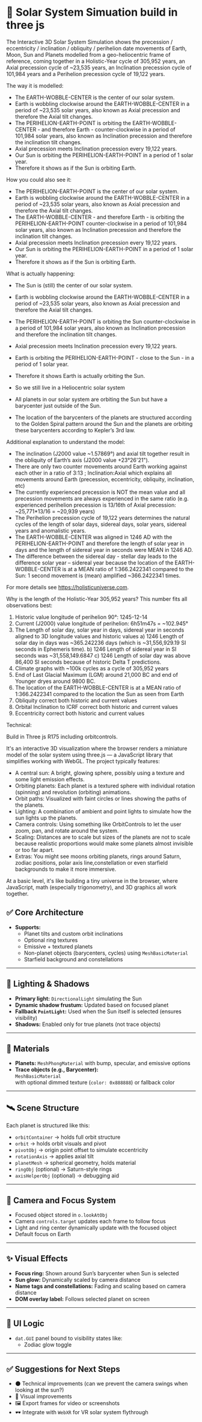 # 🌌 Solar System Simuation build in three js

The Interactive 3D Solar System Simulation shows the precession / eccentricity / inclination / obliquity / perihelion date movements of Earth, Moon, Sun and Planets modelled from a geo-heliocentric frame of reference, coming together in a Holistic-Year cycle of 305,952 years, an Axial precession cycle of ~23,535 years, an Inclination precession cycle of 101,984 years and a Perihelion precession cycle of 19,122 years. 

The way it is modelled:
* The EARTH-WOBBLE-CENTER is the center of our solar system.
* Earth is wobbling clockwise around the EARTH-WOBBLE-CENTER in a period of ~23,535 solar years, also known as Axial precession and therefore the Axial tilt changes.
* The PERIHELION-EARTH-POINT is orbiting the EARTH-WOBBLE-CENTER - and therefore Earth - counter-clockwise in a period of 101,984 solar years, also known as Inclination precession and therefore the inclination tilt changes.
* Axial precession meets Inclination precession every 19,122 years.
* Our Sun is orbiting the PERIHELION-EARTH-POINT in a period of 1 solar year.
* Therefore it shows as if the Sun is orbiting Earth.

How you could also see it:
* The PERIHELION-EARTH-POINT is the center of our solar system.
* Earth is wobbling clockwise around the EARTH-WOBBLE-CENTER in a period of ~23,535 solar years, also known as Axial precession and therefore the Axial tilt changes.
* The EARTH-WOBBLE-CENTER - and therefore Earth - is orbiting the PERIHELION-EARTH-POINT counter-clockwise in a period of 101,984 solar years, also known as Inclination precession and therefore the inclination tilt changes.
* Axial precession meets Inclination precession every 19,122 years.
* Our Sun is orbiting the PERIHELION-EARTH-POINT in a period of 1 solar year.
* Therefore it shows as if the Sun is orbiting Earth.

What is actually happening:
* The Sun is (still) the center of our solar system.
* Earth is wobbling clockwise around the EARTH-WOBBLE-CENTER in a period of ~23,535 solar years, also known as Axial precession and therefore the Axial tilt changes.
* The PERIHELION-EARTH-POINT is orbiting the Sun counter-clockwise in a period of 101,984 solar years, also known as Inclination precession and therefore the inclination tilt changes.
* Axial precession meets Inclination precession every 19,122 years.
* Earth is orbiting the PERIHELION-EARTH-POINT - close to the Sun - in a period of 1 solar year.
* Therefore it shows Earth is actually orbiting the Sun.
* So we still live in a Heliocentric solar system

* All planets in our solar system are orbiting the Sun but have a barycenter just outside of the Sun.
* The location of the barycenters of the planets are structured according to the Golden Spiral pattern around the Sun and the planets are orbiting these barycenters according to Kepler’s 3rd law.

Additional explanation to understand the model:
* The inclination (J2000 value ~1.57869°) and axial tilt together result in the obliquity of Earth’s axis (J2000 value +23°26'21").
* There are only two counter movements around Earth working against each other in a ratio of 3:13 ; Inclination:Axial which explains all movements around Earth (precession, eccentricity, obliquity, inclination, etc)
* The currently experienced precession is NOT the mean value and all precession movements are always experienced in the same ratio (e.g. experienced perihelion precession is 13/16th of Axial precession: ~25,771*13/16 = ~20,939 years)
* The Perihelion precession cycle of 19,122 years determines the natural cycles of the length of solar days, sidereal days, solar years, sidereal years and anomalistic years.
* The EARTH-WOBBLE-CENTER was aligned in 1246 AD with the PERIHELION-EARTH-POINT and therefore the length of solar year in days and the length of sidereal year in seconds were MEAN in 1246 AD.
* The difference between the sidereal day - stellar day leads to the difference solar year – sidereal year because the location of the EARTH-WOBBLE-CENTER is at a MEAN ratio of 1:366.2422341 compared to the Sun: 1 second movement is (mean) amplified ~366.2422341 times.

For more details see https://holisticuniverse.com.

Why is the length of the Holistic-Year 305,952 years? This number fits all observations best:
1. Historic value longitude of perihelion 90°: 1245-12-14
2. Current (J2000) value longitude of perihelion: 6h51m47s = ~102.945°
3. The Length of solar day, solar year in days, sidereal year in seconds aligned to 3D longitude values and historic values
a) 1246 Length of solar day in days was ~365.242236 days (which is ~31,556,929.19 SI seconds in Ephemeris time).
b) 1246 Length of sidereal year in SI seconds was ~31,558,149.6847
c) 1246 Length of solar day was above 86,400 SI seconds because of historic Delta T predictions.
4. Climate graphs with ~100k cycles as a cycle of 305,952 years
5. End of Last Glacial Maximum (LGM) around 21,000 BC and end of Younger dryes around 9800 BC. 
6. The location of the EARTH-WOBBLE-CENTER is at a MEAN ratio of 1:366.2422341 compared to the location the Sun as seen from Earth
7. Obliquity correct both historic and current values
8. Orbital Inclination to ICRF correct both historic and current values
9. Eccentricity correct both historic and current values

Technical: 

Build in Three js R175 including orbitcontrols.

It's an interactive 3D visualization where the browser renders a miniature model of the solar system using three.js — a JavaScript library that simplifies working with WebGL. The project typically features:
- A central sun: A bright, glowing sphere, possibly using a texture and some light emission effects.
- Orbiting planets: Each planet is a textured sphere with individual rotation (spinning) and revolution (orbiting) animations.
- Orbit paths: Visualized with faint circles or lines showing the paths of the planets.
- Lighting: A combination of ambient and point lights to simulate how the sun lights up the planets.
- Camera controls: Using something like OrbitControls to let the user zoom, pan, and rotate around the system.
- Scaling: Distances are to scale but sizes of the planets are not to scale because realistic proportions would make some planets almost invisible or too far apart.
- Extras: You might see moons orbiting planets, rings around Saturn, zodiac positions, polar axis line,constellation or even starfield backgrounds to make it more immersive.

At a basic level, it's like building a tiny universe in the browser, where JavaScript, math (especially trigonometry), and 3D graphics all work together.

## ✅ Core Architecture

- **Supports:**  
  - Planet tilts and custom orbit inclinations  
  - Optional ring textures  
  - Emissive + textured planets  
  - Non-planet objects (barycenters, cycles) using `MeshBasicMaterial`
  - Starfield background and constellations

---

## 🔦 Lighting & Shadows

- **Primary light:** `DirectionalLight` simulating the Sun
- **Dynamic shadow frustum:** Updated based on focused planet
- **Fallback `PointLight`:** Used when the Sun itself is selected (ensures visibility)
- **Shadows:** Enabled only for true planets (not trace objects)

---

## 🌈 Materials

- **Planets:** `MeshPhongMaterial` with bump, specular, and emissive options
- **Trace objects (e.g., Barycenter):**  
  `MeshBasicMaterial`  
  with optional dimmed texture (`color: 0x888888`) or fallback color

---

## 🛰️ Scene Structure

Each planet is structured like this:
- `orbitContainer` → holds full orbit structure
- `orbit` → holds orbit visuals and pivot
- `pivotObj` → origin point offset to simulate eccentricity
- `rotationAxis` → applies axial tilt
- `planetMesh` → spherical geometry, holds material
- `ringObj` (optional) → Saturn-style rings
- `axisHelperObj` (optional) → debugging aid

---

## 🎯 Camera and Focus System

- Focused object stored in `o.lookAtObj`
- Camera `controls.target` updates each frame to follow focus
- Light and ring center dynamically update with the focused object
- Default focus on Earth

---

## ✨ Visual Effects

- **Focus ring:** Shown around Sun’s barycenter when Sun is selected
- **Sun glow:** Dynamically scaled by camera distance
- **Name tags and constellations:** Fading and scaling based on camera distance
- **DOM overlay label:** Follows selected planet on screen

---

## 🧠 UI Logic

- `dat.GUI` panel bound to visibility states like:
  - Zodiac glow toggle

---

## ✅ Suggestions for Next Steps

- 🌑 Technical improvements (can we prevent the camera swings when looking at the sun?)
- 🌟 Visual improvements
- 🖼 Export frames for video or screenshots
- 🕶 Integrate with `WebXR` for VR solar system flythrough
